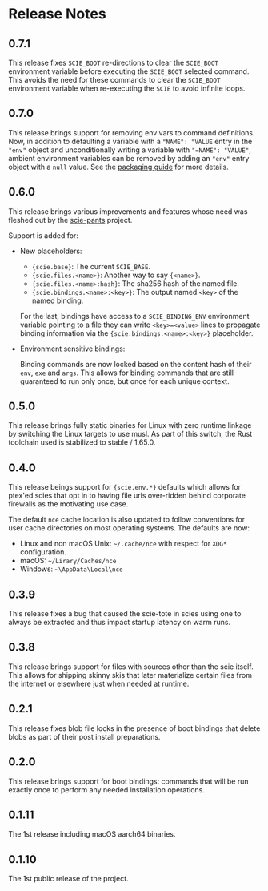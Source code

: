 # Release Notes

## 0.7.1

This release fixes `SCIE_BOOT` re-directions to clear the `SCIE_BOOT` environment variable before
executing the `SCIE_BOOT` selected command. This avoids the need for these commands to clear the
`SCIE_BOOT` environment variable when re-executing the `SCIE` to avoid infinite loops.

## 0.7.0

This release brings support for removing env vars to command definitions. Now, in addition to
defaulting a variable with a `"NAME": "VALUE` entry in the `"env"` object and unconditionally
writing a variable with `"=NAME": "VALUE"`, ambient environment variables can be removed by adding
an `"env"` entry object with a `null` value. See the [packaging guide](docs/packaging.md) for more
details.

## 0.6.0

This release brings various improvements and features whose need was fleshed out by the
[scie-pants](https://github.com/pantsbuild/scie-pants) project.

Support is added for:

+ New placeholders:

  - `{scie.base}`: The current `SCIE_BASE`.
  - `{scie.files.<name>}`: Another way to say `{<name>}`.
  - `{scie.files.<name>:hash}`: The sha256 hash of the named file.
  - `{scie.bindings.<name>:<key>}`: The output named `<key>` of the named binding.

  For the last, bindings have access to a `SCIE_BINDING_ENV` environment variable pointing to a
  file they can write `<key>=<value>` lines to propagate binding information via the
  `{scie.bindings.<name>:<key>}` placeholder.

+ Environment sensitive bindings:

  Binding commands are now locked based on the content hash of their `env`, `exe` and `args`. This
  allows for binding commands that are still guaranteed to run only once, but once for each unique
  context.

## 0.5.0

This release brings fully static binaries for Linux with zero runtime
linkage by switching the Linux targets to use musl. As part of this
switch, the Rust toolchain used is stabilized to stable / 1.65.0.

## 0.4.0

This release beings support for `{scie.env.*}` defaults which allows for ptex'ed scies that opt
in to having file urls over-ridden behind corporate firewalls as the motivating use case.

The default `nce` cache location is also updated to follow conventions for user cache directories
on most operating systems. The defaults are now:
+ Linux and non macOS Unix: `~/.cache/nce` with respect for `XDG*` configuration.
+ macOS: `~/Lirary/Caches/nce`
+ Windows: `~\AppData\Local\nce`

## 0.3.9

This release fixes a bug that caused the scie-tote in scies using one to always be extracted and
thus impact startup latency on warm runs.

## 0.3.8

This release brings support for files with sources other than the scie itself. This allows for
shipping skinny skis that later materialize certain files from the internet or elsewhere just when
needed at runtime.

## 0.2.1

This release fixes blob file locks in the presence of boot bindings that delete blobs as part of
their post install preparations.

## 0.2.0

This release brings support for boot bindings: commands that will be run exactly once to perform
any needed installation operations.

## 0.1.11

The 1st release including macOS aarch64 binaries.

## 0.1.10

The 1st public release of the project.
